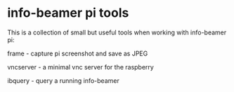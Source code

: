 info-beamer pi tools
====================

This is a collection of small but useful tools when
working with info-beamer pi:

frame - capture pi screenshot and save as JPEG

vncserver - a minimal vnc server for the raspberry

ibquery - query a running info-beamer

